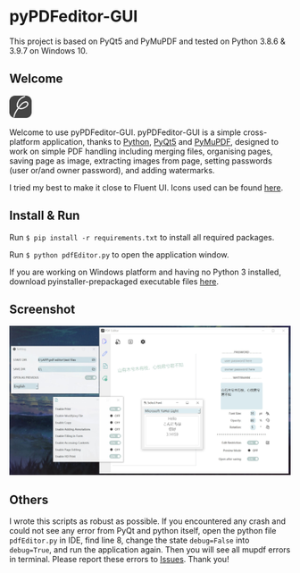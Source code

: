 # pyPDFeditor-GUI

This project is based on PyQt5 and PyMuPDF and tested on Python 3.8.6 & 3.9.7 on Windows 10.

## Welcome

<img src=".\ico\pdf icon.svg" width="40" />

Welcome to use pyPDFeditor-GUI. pyPDFeditor-GUI is a simple cross-platform application, thanks to [Python](https://www.python.org/), [PyQt5](https://www.riverbankcomputing.com/software/pyqt/) and [PyMuPDF](https://github.com/pymupdf/PyMuPDF), designed to work on simple PDF handling including merging files, organising pages, saving page as image, extracting images from page, setting passwords (user or/and owner password), and adding watermarks.

I tried my best to make it close to Fluent UI. Icons used can be found [here](https://fluenticons.co/). 

## Install & Run
Run `$ pip install -r requirements.txt` to install all required packages.

Run `$ python pdfEditor.py` to open the application window.



If you are working on Windows platform and having no Python 3 installed, download pyinstaller-prepackaged executable files [here](https://github.com/Augus1999/pyPDFeditor-GUI/releases).

## Screenshot
<img src="./ico/workspace.jpg" width="600" alt="whole windows"/>

## Others

I wrote this scripts as robust as possible. If you encountered any crash and could not see any error from PyQt and python itself, open the python file `pdfEditor.py` in IDE, find line 8, change the state `debug=False` into `debug=True`, and run the application again. Then you will see all mupdf errors in terminal. Please report these errors to [Issues](https://github.com/Augus1999/pyPDFeditor-GUI/issues). Thank you!


